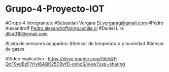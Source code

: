 # Grupo-4-Proyecto-IOT



#Grupo 4 Intregrantes:
#Sebastian Vergara St.vergarag@gmail.com
#Pedro Alexandroff Pedro.alexandroff@ing.uchile.cl
#Daniel Lira dlira018@gmail.com

#Lista de sensores ocupados:
#Sensor de temperatura y humedad
#Sensor de gases

#Video explicativo : https://drive.google.com/file/d/1-QcF9vdBzFjYrvI6AQK25D9yfD-onncS/view?usp=sharing
